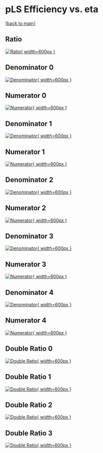 # pLS Efficiency vs. eta

[[back to main](./)]



## Ratio

[![Ratio](../mtv/var/pLS_base_13_0_eff_eta.png){ width=600px }](../mtv/var/pLS_base_13_0_eff_eta.pdf)

## Denominator 0

[![Denominator](../mtv/den/pLS_base_13_0_eff_eta_den0.png){ width=600px }](../mtv/den/pLS_base_13_0_eff_eta_den0.pdf)

## Numerator 0

[![Numerator](../mtv/num/pLS_base_13_0_eff_eta_num0.png){ width=600px }](../mtv/num/pLS_base_13_0_eff_eta_num0.pdf)

## Denominator 1

[![Denominator](../mtv/den/pLS_base_13_0_eff_eta_den1.png){ width=600px }](../mtv/den/pLS_base_13_0_eff_eta_den1.pdf)

## Numerator 1

[![Numerator](../mtv/num/pLS_base_13_0_eff_eta_num1.png){ width=600px }](../mtv/num/pLS_base_13_0_eff_eta_num1.pdf)

## Denominator 2

[![Denominator](../mtv/den/pLS_base_13_0_eff_eta_den2.png){ width=600px }](../mtv/den/pLS_base_13_0_eff_eta_den2.pdf)

## Numerator 2

[![Numerator](../mtv/num/pLS_base_13_0_eff_eta_num2.png){ width=600px }](../mtv/num/pLS_base_13_0_eff_eta_num2.pdf)

## Denominator 3

[![Denominator](../mtv/den/pLS_base_13_0_eff_eta_den3.png){ width=600px }](../mtv/den/pLS_base_13_0_eff_eta_den3.pdf)

## Numerator 3

[![Numerator](../mtv/num/pLS_base_13_0_eff_eta_num3.png){ width=600px }](../mtv/num/pLS_base_13_0_eff_eta_num3.pdf)

## Denominator 4

[![Denominator](../mtv/den/pLS_base_13_0_eff_eta_den4.png){ width=600px }](../mtv/den/pLS_base_13_0_eff_eta_den4.pdf)

## Numerator 4

[![Numerator](../mtv/num/pLS_base_13_0_eff_eta_num4.png){ width=600px }](../mtv/num/pLS_base_13_0_eff_eta_num4.pdf)

## Double Ratio 0

[![Double Ratio](../mtv/ratio/pLS_base_13_0_eff_eta_ratio0.png){ width=600px }](../mtv/ratio/pLS_base_13_0_eff_eta_ratio0.pdf)

## Double Ratio 1

[![Double Ratio](../mtv/ratio/pLS_base_13_0_eff_eta_ratio1.png){ width=600px }](../mtv/ratio/pLS_base_13_0_eff_eta_ratio1.pdf)

## Double Ratio 2

[![Double Ratio](../mtv/ratio/pLS_base_13_0_eff_eta_ratio2.png){ width=600px }](../mtv/ratio/pLS_base_13_0_eff_eta_ratio2.pdf)

## Double Ratio 3

[![Double Ratio](../mtv/ratio/pLS_base_13_0_eff_eta_ratio3.png){ width=600px }](../mtv/ratio/pLS_base_13_0_eff_eta_ratio3.pdf)

